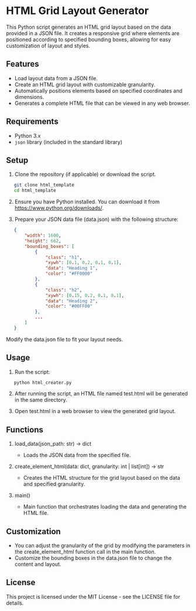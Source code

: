 # HTML Grid Layout Generator

This Python script generates an HTML grid layout based on the data provided in a JSON file. It creates a responsive grid where elements are positioned according to specified bounding boxes, allowing for easy customization of layout and styles.

## Features
- Load layout data from a JSON file.
- Create an HTML grid layout with customizable granularity.
- Automatically positions elements based on specified coordinates and dimensions.
- Generates a complete HTML file that can be viewed in any web browser.

## Requirements

- Python 3.x
- `json` library (included in the standard library)

## Setup

1. Clone the repository (if applicable) or download the script.
```bash
   git clone html_template
   cd html_template
```

2. Ensure you have Python installed. You can download it from https://www.python.org/downloads/.

3. Prepare your JSON data file (data.json) with the following structure:
```json
   {
       "width": 1600,
       "height": 662,
       "bounding_boxes": [
           {
               "class": "h1",
               "xywh": [0.1, 0.2, 0.1, 0.1],
               "data": "Heading 1",
               "color": "#FF0000"
           },
           {
               "class": "h2",
               "xywh": [0.15, 0.2, 0.1, 0.1],
               "data": "Heading 2",
               "color": "#00FF00"
           },
           ...
       ]
   }
```
Modify the data.json file to fit your layout needs.

## Usage

1. Run the script:
```bash
   python html_creater.py
```
2. After running the script, an HTML file named test.html will be generated in the same directory.

3. Open test.html in a web browser to view the generated grid layout.

## Functions

1. load_data(json_path: str) -> dict
    - Loads the JSON data from the specified file.

2. create_element_html(data: dict, granularity: int | list[int]) -> str

   - Creates the HTML structure for the grid layout based on the data and specified granularity.

3. main()

   - Main function that orchestrates loading the data and generating the HTML file.

## Customization

- You can adjust the granularity of the grid by modifying the parameters in the create_element_html function call in the main function.
- Customize the bounding boxes in the data.json file to change the content and layout.

## License
This project is licensed under the MIT License - see the LICENSE file for details.

